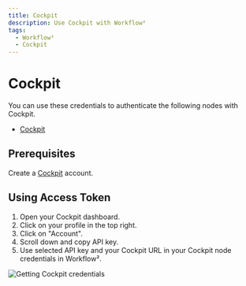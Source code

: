 ```yaml
---
title: Cockpit
description: Use Cockpit with Workflow²
tags:
  - Workflow²
  - Cockpit
---
```

# Cockpit

You can use these credentials to authenticate the following nodes with Cockpit.
- [Cockpit](/workflow/integrations/nodes/workflow-nodes-base.cockpit/)

## Prerequisites

Create a [Cockpit](https://www.getcockpit.com/) account.

## Using Access Token

1. Open your Cockpit dashboard.
2. Click on your profile in the top right.
3. Click on "Account".
4. Scroll down and copy API key.
5. Use selected API key and your Cockpit URL in your Cockpit node credentials in Workflow².


![Getting Cockpit credentials](/_images/integrations/credentials/cockpit/using-access-token.gif)
